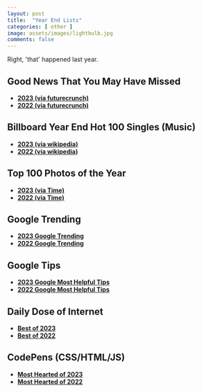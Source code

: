 ```yaml
---
layout: post
title:  "Year End Lists"
categories: [ other ]
image: assets/images/lightbulb.jpg
comments: false
---
```


Right, 'that' happened last year.

## Good News That You May Have Missed

+ **[2023 (via futurecrunch)](https://futurecrunch.com/goodnews2023/)**
+ **[2022 (via futurecrunch)](https://futurecrunch.com/goodnews2022/)**

## Billboard Year End Hot 100 Singles (Music)

+ **[2023 (via wikipedia)](https://en.wikipedia.org/wiki/Billboard_Year-End_Hot_100_singles_of_2023)**
+ **[2022 (via wikipedia)](https://en.wikipedia.org/wiki/Billboard_Year-End_Hot_100_singles_of_2022)**

## Top 100 Photos of the Year

+ **[2023 (via Time)](https://time.com/6337364/top-100-photos-2023/)**
+ **[2022 (via Time)](https://time.com/6234958/top-100-photos-2022/)**

## Google Trending
+ **[2023 Google Trending](https://trends.google.com/trends/yis/2023/GLOBAL/)**
+ **[2022 Google Trending](https://trends.google.com/trends/yis/2022/GLOBAL/)**

## Google Tips
+ **[2023 Google Most Helpful Tips](https://blog.google/inside-google/google-most-helpful-tips-2023/)**
+ **[2022 Google Most Helpful Tips](https://blog.google/inside-google/most-helpful-tips-2022/)**


## Daily Dose of Internet
+ **[Best of 2023](https://www.youtube.com/watch?v=PZt1vnxonJk)**
+ **[Best of 2022](https://www.youtube.com/watch?v=NVH79ehGfY0)**

## CodePens (CSS/HTML/JS)
+ **[Most Hearted of 2023](https://codepen.io/2023/popular)**
+ **[Most Hearted of 2022](https://codepen.io/2022/popular)**

